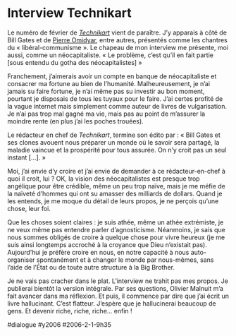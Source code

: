 # Interview Technikart

Le numéro de février de [*Technikart*](http://www.technikart.com/article.php3?id_article=887) vient de paraître. J’y apparais à côté de Bill Gates et de [Pierre Omidyar](http://pierre.typepad.com), entre autres, présentés comme les chantres du « libéral-communisme ». Le chapeau de mon interview me présente, moi aussi, comme un néocapitaliste. « Le problème, c’est qu’il en fait partie [sous entendu du gotha des néocapitalistes] »

Franchement, j’aimerais avoir un compte en banque de néocapitaliste et consacrer ma fortune au bien de l’humanité. Malheureusement, je n’ai jamais su faire fortune, je n’ai même pas su investir au bon moment, pourtant je disposais de tous les tuyaux pour le faire. J’ai certes profité de la vague internet mais simplement comme auteur de livres de vulgarisation. Je n’ai pas trop mal gagné ma vie, mais pas au point de m’assurer la moindre rente (en plus j’ai les poches trouées).

Le rédacteur en chef de *Technikart*, termine son édito par : « Bill Gates et ses clones avouent nous préparer un monde où le savoir sera partagé, la maladie vaincue et la prospérité pour tous assurée. On n’y croit pas un seul instant [...]. »

Moi, j’ai envie d’y croire et j’ai envie de demander à ce rédacteur-en-chef à quoi il croit, lui ? OK, la vision des néocapitalistes est presque trop angélique pour être crédible, même un peu trop naïve, mais je me méfie de la naïveté d’hommes qui ont su amasser des milliards de dollars. Quand je les entends, je me moque du détail de leurs propos, je ne perçois qu’une chose, leur foi.

Que les choses soient claires : je suis athée, même un athée extrémiste, je ne veux même pas entendre parler d’agnosticisme. Néanmoins, je sais que nous sommes obligés de croire à quelque chose pour vivre heureux (je me suis ainsi longtemps accroché à la croyance que Dieu n’existait pas). Aujourd’hui je préfère croire en nous, en notre capacité à nous auto-organiser spontanément et à changer le monde par nous-mêmes, sans l’aide de l’État ou de toute autre structure à la Big Brother.

Je ne vais pas cracher dans le plat. L’interview ne trahit pas mes propos. Je publierai bientôt la version intégrale. Par ses questions, Olivier Malnuit m’a fait avancer dans ma réflexion. Et puis, il commence par dire que j’ai écrit un livre hallucinant. C’est flatteur. J’espère que je hallucinerai beaucoup de gens. Et devenir riche, riche, riche... enfin !

#dialogue #y2006 #2006-2-1-9h35
